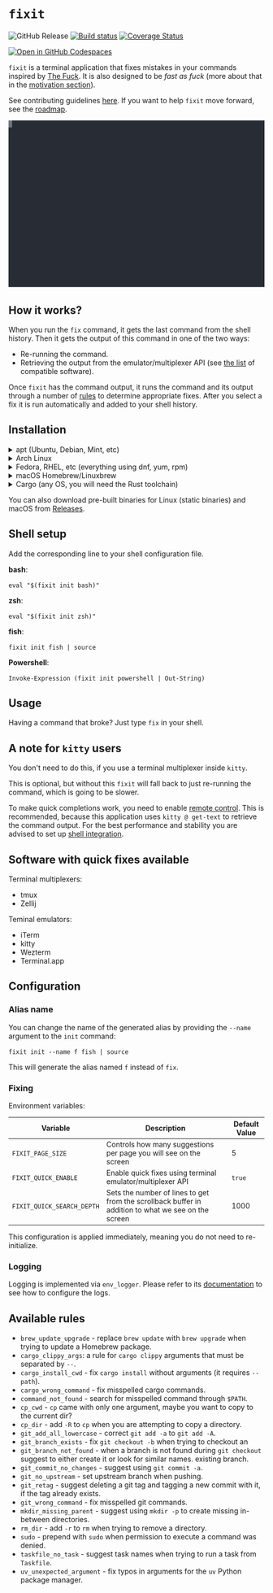 # `fixit`

![GitHub Release](https://img.shields.io/github/v/release/eugene-babichenko/fixit)
[![Build status](https://github.com/eugene-babichenko/fixit/actions/workflows/tests.yml/badge.svg)](https://github.com/eugene-babichenko/fixit/actions)
[![Coverage Status](https://coveralls.io/repos/github/eugene-babichenko/fixit/badge.svg)](https://coveralls.io/github/eugene-babichenko/fixit)

[![Open in GitHub Codespaces](https://github.com/codespaces/badge.svg)](https://codespaces.new/eugene-babichenko/fixit)

`fixit` is a terminal application that fixes mistakes in your commands inspired
by [The Fuck][thefuck]. It is also designed to be _fast as fuck_ (more about
that in the [motivation section](MOTIVATION.md)).

See contributing guidelines [here](CONTRIBUTING.md). If you want to help `fixit`
move forward, see the [roadmap](ROADMAP.md).

![demo](doc/demo.svg)

## How it works?

When you run the `fix` command, it gets the last command from the shell history.
Then it gets the output of this command in one of the two ways:

- Re-running the command.
- Retrieving the output from the emulator/multiplexer API (see
  [the list](#software-with-quick-fixes-available) of compatible software).

Once `fixit` has the command output, it runs the command and its output through
a number of [rules](#available-rules) to determine appropriate fixes. After you
select a fix it is run automatically and added to your shell history.

## Installation

<details>
<summary>apt (Ubuntu, Debian, Mint, etc)</summary>

    echo "deb [arch=$(dpkg --print-architecture) trusted=yes] https://eugene-babichenko.github.io/fixit/ppa ./" | sudo tee /etc/apt/sources.list.d/fixit.list > /dev/null
    sudo apt update
    sudo apt install fixit

</details>

<details>
<summary>Arch Linux</summary>

    yay -S fixit-bin

Or build from source:

    yay -S fixit

</details>

<details>
<summary>Fedora, RHEL, etc (everything using dnf, yum, rpm)</summary>

Create a new file with the following contents at `/etc/yum.repos.d/fixit.repo`

    [fixit]
    name=fixit GitHub repository
    baseurl=https://eugene-babichenko.github.io/fixit/rpm
    enabled=1
    gpgcheck=0

Run `dnf install fixit`.

</details>

<details>
<summary>macOS Homebrew/Linuxbrew</summary>

    brew install eugene-babichenko/fixit/fixit

</details>
<details>
<summary>Cargo (any OS, you will need the Rust toolchain)</summary>

    cargo install fixit-cli

</details>

You can also download pre-built binaries for Linux (static binaries) and macOS
from [Releases][releases].

## Shell setup

Add the corresponding line to your shell configuration file.

**bash**:

    eval "$(fixit init bash)"

**zsh**:

    eval "$(fixit init zsh)"

**fish**:

    fixit init fish | source

**Powershell**:

    Invoke-Expression (fixit init powershell | Out-String)

## Usage

Having a command that broke? Just type `fix` in your shell.

## A note for `kitty` users

You don't need to do this, if you use a terminal multiplexer inside `kitty`.

This is optional, but without this `fixit` will fall back to just re-running the
command, which is going to be slower.

To make quick completions work, you need to enable [remote
control][kitty-remote]. This is recommended, because this application uses
`kitty @ get-text` to retrieve the command output. For the best performance and
stability you are advised to set up [shell integration][kitty-sh-i].

## Software with quick fixes available

Terminal multiplexers:

- tmux
- Zellij

Teminal emulators:

- iTerm
- kitty
- Wezterm
- Terminal.app

## Configuration

### Alias name

You can change the name of the generated alias by providing the `--name`
argument to the `init` command:

    fixit init --name f fish | source

This will generate the alias named `f` instead of `fix`.

### Fixing

Environment variables:

| Variable                   | Description                                                                                         | Default Value |
| -------------------------- | --------------------------------------------------------------------------------------------------- | ------------- |
| `FIXIT_PAGE_SIZE`          | Controls how many suggestions per page you will see on the screen                                   | 5             |
| `FIXIT_QUICK_ENABLE`       | Enable quick fixes using terminal emulator/multiplexer API                                          | `true`        |
| `FIXIT_QUICK_SEARCH_DEPTH` | Sets the number of lines to get from the scrollback buffer in addition to what we see on the screen | 1000          |

This configuration is applied immediately, meaning you do not need to
re-initialize.

### Logging

Logging is implemented via `env_logger`. Please refer to its
[documentation][env-logger] to see how to configure the logs.

## Available rules

- `brew_update_upgrade` - replace `brew update` with `brew upgrade` when trying
  to update a Homebrew package.
- `cargo_clippy_args`: a rule for `cargo clippy` arguments that must be
  separated by `--`.
- `cargo_install_cwd` - fix `cargo install` without arguments (it requires
  `--path`).
- `cargo_wrong_command` - fix misspelled cargo commands.
- `command_not_found` - search for misspelled command through `$PATH`.
- `cp_cwd` - `cp` came with only one argument, maybe you want to copy to the
  current dir?
- `cp_dir` - add `-R` to `cp` when you are attempting to copy a directory.
- `git_add_all_lowercase` - correct `git add -a` to `git add -A`.
- `git_branch_exists` - fix `git checkout -b` when trying to checkout an
- `git_branch_not_found` - when a branch is not found during `git checkout`
  suggest to either create it or look for similar names. existing branch.
- `git_commit_no_changes` - suggest using `git commit -a`.
- `git_no_upstream` - set upstream branch when pushing.
- `git_retag` - suggest deleting a git tag and tagging a new commit with it, if
  the tag already exists.
- `git_wrong_command` - fix misspelled git commands.
- `mkdir_missing_parent` - suggest using `mkdir -p` to create missing in-between
  directories.
- `rm_dir` - add `-r` to `rm` when trying to remove a directory.
- `sudo` - prepend with `sudo` when permission to execute a command was denied.
- `taskfile_no_task` - suggest task names when trying to run a task from
  `Taskfile`.
- `uv_unexpected_argument` - fix typos in arguments for the `uv` Python package
  manager.

[thefuck]: https://github.com/nvbn/thefuck
[env-logger]:
  https://docs.rs/env_logger/latest/env_logger/index.html#enabling-logging
[kitty-remote]:
  https://sw.kovidgoyal.net/kitty/conf/#opt-kitty.allow_remote_control
[kitty-sh-i]: https://sw.kovidgoyal.net/kitty/shell-integration/
[releases]: https://github.com/eugene-babichenko/fixit/releases
